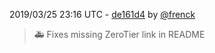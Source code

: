 2019/03/25 23:16 UTC - [de161d4](https://github.com/hassio-addons/addon-zerotier/commit/de161d4c104cc15ce29663e5c71b0348e5c65833) by [@frenck](https://github.com/frenck)
> :ambulance: Fixes missing ZeroTier link in README 

